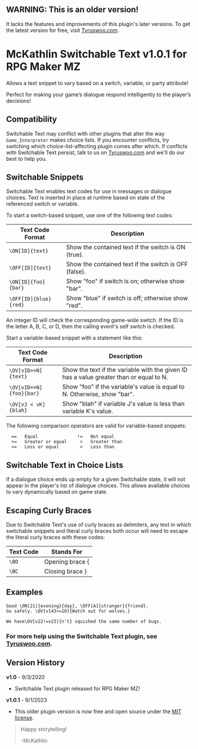## WARNING: This is an older version!
It lacks the features and improvements of this plugin's later versions.
To get the latest version for free, visit
[Tyruswoo.com](https://www.tyruswoo.com).

# McKathlin Switchable Text v1.0.1 for RPG Maker MZ

Allows a text snippet to vary based on a switch, variable, or party attribute!

Perfect for making your game’s dialogue respond intelligently to the player’s decisions!

## Compatibility

Switchable Text may conflict with other plugins that alter the way
`Game_Interpreter` makes choice lists.
If you encounter conflicts, try switching which choice-list-affecting plugin
comes after which. If conflicts with Switchable Text persist, talk to us on
[Tyruswoo.com](https://www.tyruswoo.com) and we'll do our best to help you.

## Switchable Snippets

Switchable Text enables text codes for use in messages or dialogue choices.
Text is inserted in place at runtime based on state of the referenced
switch or variable.

To start a switch-based snippet, use one of the following text codes:

| Text Code Format      | Description                                           |
|-----------------------|-------------------------------------------------------|
| `\ON[ID]{text}`       | Show the contained text if the switch is ON  (true).  |
| `\OFF[ID]{text}`      | Show the contained text if the switch is OFF (false). |
| `\ON[ID]{foo}{bar}`   | Show "foo" if switch is on; otherwise show "bar".     |
| `\OFF[ID]{blue}{red}` | Show "blue" if switch is off; otherwise show "red".   |

An integer ID will check the corresponding game-wide switch.
If the ID is the letter A, B, C, or D, then the calling event's self switch
is checked.

Start a variable-based snippet with a statement like this:

| Text Code Format        | Description                                           |
|-------------------------|-------------------------------------------------------|
| `\OV[vID>=N]{text}`     | Show the text if the variable with the given ID has a value greater than or equal to N. |
| `\OV[vID==N]{foo}{bar}` | Show "foo" if the variable's value is equal to N. Otherwise, show "bar". |
| `\OV[vJ < vK]{blah}`    | Show "blah" if variable J's value is less than variable K's value. |

The following comparison operators are valid for variable-based snippets:
```
  ==   Equal               !=   Not equal
  >=   Greater or equal     >   Greater than
  <=   Less or equal        <   Less than
```

## Switchable Text in Choice Lists

If a dialogue choice ends up empty for a given Switchable state, it will
not appear in the player's list of dialogue choices. This allows available
choices to vary dynamically based on game state.

## Escaping Curly Braces

Due to Switchable Text's use of curly braces as delimiters, any text in
which switchable snippets and literal curly braces both occur will need
to escape the literal curly braces with these codes:

| Text Code | Stands For      |
|-----------|-----------------|
| `\BO`     | Opening brace { |
| `\BC`     | Closing brace } |

## Examples

```
Good \ON[21]{evening}{day}, \OFF[A]{stranger}{friend}.
Go safely. \OV[v143<=10]{Watch out for wolves.}
```

`We have\OV[v22!=v23]{n't} squished the same number of bugs.`

### For more help using the Switchable Text plugin, see [Tyruswoo.com](https://www.tyruswoo.com).

## Version History

**v1.0** - 9/3/2020
- Switchable Text plugin released for RPG Maker MZ!

**v1.0.1** - 9/1/2023
- This older plugin version is now free and open source under the [MIT license](https://opensource.org/license/mit/).

> Happy storytelling!
> 
> -McKathlin
